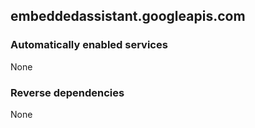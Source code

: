 ## embeddedassistant.googleapis.com

### Automatically enabled services

None

### Reverse dependencies

None
